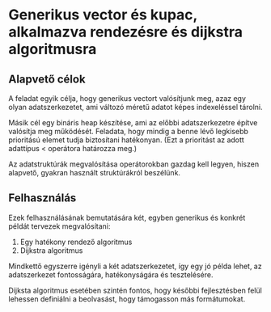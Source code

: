 # Generikus vector és kupac, alkalmazva rendezésre és dijkstra algoritmusra

## Alapvető célok

A feladat egyik célja, hogy generikus vectort valósítjunk meg, azaz egy olyan adatszerkezetet, ami változó méretű adatot képes indexeléssel tárolni.

Másik cél egy bináris heap készítése, ami az előbbi adatszerkezetre építve valósítja meg működését. Feladata, hogy mindig a benne lévő legkisebb prioritású elemet tudja biztosítani hatékonyan. (Ezt a prioritást az adott adattípus < operátora határozza meg.)

Az adatstruktúrák megvalósítása operátorokban gazdag kell legyen, hiszen alapvető, gyakran használt struktúrákról beszélünk.

## Felhasználás

Ezek felhasználásának bemutatására két, egyben generikus és konkrét példát tervezek megvalósítani:

1. Egy hatékony rendező algoritmus
1. Dijkstra algoritmus

Mindkettő egyszerre igényli a két adatszerkezetet, így egy jó példa lehet, az adatszerkezet fontosságára, hatékonyságára és tesztelésére.

Dijksta algoritmus esetében szintén fontos, hogy későbbi fejlesztésben felül lehessen definiálni a beolvasást, hogy támogasson más formátumokat.
